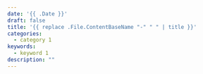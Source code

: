 ```yaml
---
date: '{{ .Date }}'
draft: false
title: '{{ replace .File.ContentBaseName "-" " " | title }}'
categories:
  - category 1
keywords:
  - keyword 1
description: ""
---
```

